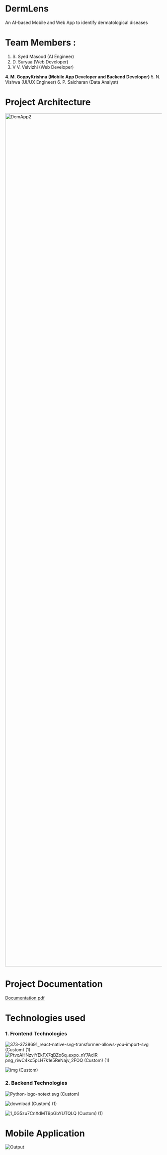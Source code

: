 # DermLens
An AI-based Mobile and Web App to identify dermatological
diseases

# Team Members : 
1. S. Syed Masood (AI Engineer) 
2. D. Suryaa (Web Developer)
3. V V. Velvizhi (Web Developer)

**4. M. GoppyKrishna (Mobile App Developer and Backend Developer)**
5. N. Vishwa (UI/UX Engineer)
6. P. Saicharan (Data Analyst)

# Project Architecture
<img width="2736" alt="DemApp2" src="https://github.com/GoppyKrishna-77/DermLens/assets/83293163/97e8bd50-740d-4eb2-83f5-ef0e3a69dd6b">

# Project Documentation
[Documentation.pdf](https://github.com/GoppyKrishna-77/DermLens/blob/main/Documentation.pdf)

# Technologies used
### 1. Frontend Technologies
  
![373-3738691_react-native-svg-transformer-allows-you-import-svg (Custom) (1)](https://github.com/GoppyKrishna-77/DermLens/assets/83293163/69e0fd3e-673c-4fe6-acf7-af88b188e59f)
![PtvoAHNzviYEkFX7qBZo6q_expo_nY7AdiR png_riwC4kc5pLH7k1e5ReNajv_2FOQ (Custom) (1)](https://github.com/GoppyKrishna-77/DermLens/assets/83293163/0a426c8a-f1f9-4de9-b075-5ca7b62e8544)

![img (Custom)](https://github.com/GoppyKrishna-77/DermLens/assets/83293163/f36f7f8f-f48d-472a-bc41-b608417749f4)

### 2. Backend Technologies

![Python-logo-notext svg (Custom)](https://github.com/GoppyKrishna-77/DermLens/assets/83293163/a05685f5-0402-4a80-a6b6-458411f57a14)

![download (Custom) (1)](https://github.com/GoppyKrishna-77/DermLens/assets/83293163/25a2d221-29a7-4ee1-aa00-f4cc2bbc46c5)

![1_0G5zu7CnXdMT9pGbYUTQLQ (Custom) (1)](https://github.com/GoppyKrishna-77/DermLens/assets/83293163/17af2156-c0a1-47ed-afa1-b7e3f58aa4ce)

# Mobile Application
![Output](https://github.com/GoppyKrishna-77/DermLens/assets/83293163/778deb10-7f27-4e91-8ba7-56fd206c8c4f)

